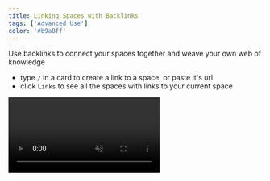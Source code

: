 ```yaml
---
title: Linking Spaces with Backlinks
tags: ['Advanced Use']
color: '#b9a8ff'
---
```


Use backlinks to connect your spaces together and weave your own web of knowledge

- type `/` in a card to create a link to a space, or paste it's url
- click `Links` to see all the spaces with links to your current space

<video class="wide" autoplay loop muted playsinline>
  <source src="https://kinopio-updates.us-east-1.linodeobjects.com/backlinks.mp4">
</video>
